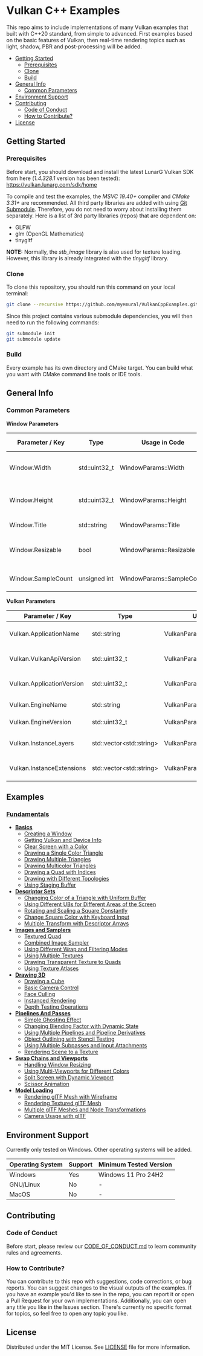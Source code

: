 # Vulkan C++ Examples

This repo aims to include implementations of many Vulkan examples that built with C++20 standard, from simple to advanced. First examples based on the basic features of Vulkan, then real-time rendering topics such as light, shadow, PBR and post-processing will be added.

- [Getting Started](#getting-started)
  - [Prerequisites](#prerequisites)
  - [Clone](#clone)
  - [Build](#build)
- [General Info](#general-info)
  - [Common Parameters](#common-parameters)
- [Environment Support](#environment-support)
- [Contributing](#contributing)
  - [Code of Conduct](#code-of-conduct)
  - [How to Contribute?](#how-to-contribute)
- [License](#license)

## Getting Started

### Prerequisites

Before start, you should download and install the latest LunarG Vulkan SDK from here (*1.4.328.1* version has been tested): https://vulkan.lunarg.com/sdk/home

To compile and test the examples, the *MSVC 19.40+* compiler and *CMake 3.31+* are recommended. All third party libraries are added with using [Git Submodule](https://git-scm.com/book/en/v2/Git-Tools-Submodules). Therefore, you do not need to worry about installing them separately. Here is a list of 3rd party libraries (repos) that are dependent on:
- GLFW
- glm (OpenGL Mathematics)
- tinygltf

**NOTE:** Normally, the *stb_image* library is also used for texture loading. However, this library is already integrated with the *tinygltf* library.

### Clone

To clone this repository, you should run this command on your local terminal:

~~~bash
git clone --recursive https://github.com/myemural/VulkanCppExamples.git
~~~

Since this project contains various submodule dependencies, you will then need to run the following commands:

~~~bash
git submodule init
git submodule update
~~~

### Build

Every example has its own directory and CMake target. You can build what you want with CMake command line tools or IDE tools.

## General Info

### Common Parameters

**Window Parameters**

| Parameter / Key    | Type          | Usage in Code             | Description                             | Default Value |
|--------------------|---------------|---------------------------|-----------------------------------------|---------------|
| Window.Width       | std::uint32_t | WindowParams::Width       | Initial width of the window (in pixel)  | 800           |
| Window.Height      | std::uint32_t | WindowParams::Height      | Initial height of the window (in pixel) | 600           |
| Window.Title       | std::string   | WindowParams::Title       | Title of the window                     |               |
| Window.Resizable   | bool          | WindowParams::Resizable   | Specifies window is resizable or not    | false         |
| Window.SampleCount | unsigned int  | WindowParams::SampleCount | Sample count of the window              | 1             |

**Vulkan Parameters**

| Parameter / Key           | Type                           | Usage in Code                    | Description                       | Default Value            |
|---------------------------|--------------------------------|----------------------------------|-----------------------------------|--------------------------|
| Vulkan.ApplicationName    | std::string                    | VulkanParams::ApplicationName    | Name of the Vulkan application    |                          |
| Vulkan.VulkanApiVersion   | std::uint32_t                  | VulkanParams::VulkanApiVersion   | Version of the Vulkan API         | VK_API_VERSION_1_0       |
| Vulkan.ApplicationVersion | std::uint32_t                  | VulkanParams::ApplicationVersion | Version of the Vulkan application | VK_MAKE_VERSION(1, 0, 0) |
| Vulkan.EngineName         | std::string                    | VulkanParams::EngineName         | Name of the engine                | "DefaultEngine"          |
| Vulkan.EngineVersion      | std::uint32_t                  | VulkanParams::EngineVersion      | Version of the engine             | VK_MAKE_VERSION(1, 0, 0) |
| Vulkan.InstanceLayers     | std::vector&lt;std::string&gt; | VulkanParams::InstanceLayers     | List of the instance layers       |                          |
| Vulkan.InstanceExtensions | std::vector&lt;std::string&gt; | VulkanParams::InstanceExtensions | List of the instance extensions   |                          |

## Examples

### [Fundamentals](/Examples/Fundamentals)

- **[Basics](/Examples/Fundamentals/Basics)**
  - [Creating a Window](/Examples/Fundamentals/Basics/CreatingWindow)
  - [Getting Vulkan and Device Info](/Examples/Fundamentals/Basics/GetDeviceInfo)
  - [Clear Screen with a Color](/Examples/Fundamentals/Basics/ClearScreenWithColor)
  - [Drawing a Single Color Triangle](/Examples/Fundamentals/Basics/DrawingSingleColorTriangle)
  - [Drawing Multiple Triangles](/Examples/Fundamentals/Basics/DrawingMultipleTriangles)
  - [Drawing Multicolor Triangles](/Examples/Fundamentals/Basics/DrawingMulticolorTriangles)
  - [Drawing a Quad with Indices](/Examples/Fundamentals/Basics/DrawingQuad)
  - [Drawing with Different Topologies](/Examples/Fundamentals/Basics/DrawingWithDifferentTopology)
  - [Using Staging Buffer](/Examples/Fundamentals/Basics/UsingStagingBuffer)
- **[Descriptor Sets](/Examples/Fundamentals/DescriptorSets)**
  - [Changing Color of a Triangle with Uniform Buffer](/Examples/Fundamentals/DescriptorSets/ChangingColorWithUB)
  - [Using Different UBs for Different Areas of the Screen](/Examples/Fundamentals/DescriptorSets/MultipleUniformBuffers)
  - [Rotating and Scaling a Square Constantly](/Examples/Fundamentals/DescriptorSets/Transformation2dWithUB)
  - [Change Square Color with Keyboard Input](/Examples/Fundamentals/DescriptorSets/BasicPushConstants)
  - [Multiple Transform with Descriptor Arrays](/Examples/Fundamentals/DescriptorSets/ArrayOfUB)
- **[Images and Samplers](/Examples/Fundamentals/ImagesAndSamplers)**
  - [Textured Quad](/Examples/Fundamentals/ImagesAndSamplers/TexturedQuad)
  - [Combined Image Sampler](/Examples/Fundamentals/ImagesAndSamplers/CombinedImageSampler)
  - [Using Different Wrap and Filtering Modes](/Examples/Fundamentals/ImagesAndSamplers/WrapAndFilteringModes)
  - [Using Multiple Textures](/Examples/Fundamentals/ImagesAndSamplers/UsingMultipleTextures)
  - [Drawing Transparent Texture to Quads](/Examples/Fundamentals/ImagesAndSamplers/SimpleBlending)
  - [Using Texture Atlases](/Examples/Fundamentals/ImagesAndSamplers/TextureAtlases)
- **[Drawing 3D](/Examples/Fundamentals/Drawing3D)**
  - [Drawing a Cube](/Examples/Fundamentals/Drawing3D/DrawingCube)
  - [Basic Camera Control](/Examples/Fundamentals/Drawing3D/BasicCameraControl)
  - [Face Culling](/Examples/Fundamentals/Drawing3D/FaceCulling)
  - [Instanced Rendering](/Examples/Fundamentals/Drawing3D/InstancedRendering)
  - [Depth Testing Operations](/Examples/Fundamentals/Drawing3D/DepthTestingOperations)
- **[Pipelines And Passes](/Examples/Fundamentals/PipelinesAndPasses)**
  - [Simple Ghosting Effect](/Examples/Fundamentals/PipelinesAndPasses/LoadStoreOps)
  - [Changing Blending Factor with Dynamic State](/Examples/Fundamentals/PipelinesAndPasses/DynamicStatePipelines)
  - [Using Multiple Pipelines and Pipeline Derivatives](/Examples/Fundamentals/PipelinesAndPasses/MultiplePipelines)
  - [Object Outlining with Stencil Testing](/Examples/Fundamentals/PipelinesAndPasses/BasicStencilTesting)
  - [Using Multiple Subpasses and Input Attachments](/Examples/Fundamentals/PipelinesAndPasses/MultipleSubpasses)
  - [Rendering Scene to a Texture](/Examples/Fundamentals/PipelinesAndPasses/OffscreenRendering)
- **[Swap Chains and Viewports](/Examples/Fundamentals/SwapChainsAndViewports)**
  - [Handling Window Resizing](/Examples/Fundamentals/SwapChainsAndViewports/SwapChainRecreation)
  - [Using Multi-Viewports for Different Colors](/Examples/Fundamentals/SwapChainsAndViewports/MultiViewport)
  - [Split Screen with Dynamic Viewport](/Examples/Fundamentals/SwapChainsAndViewports/DynamicViewport)
  - [Scissor Animation](/Examples/Fundamentals/SwapChainsAndViewports/ScissorAnimation)
- **[Model Loading](/Examples/Fundamentals/ModelLoading)**
  - [Rendering glTF Mesh with Wireframe](/Examples/Fundamentals/ModelLoading/GltfMeshWireframe)
  - [Rendering Textured glTF Mesh](/Examples/Fundamentals/ModelLoading/GltfMeshTextured)
  - [Multiple glTF Meshes and Node Transformations](/Examples/Fundamentals/ModelLoading/GltfMultipleMeshes)
  - [Camera Usage with glTF](/Examples/Fundamentals/ModelLoading/GltfCamera)

## Environment Support

Currently only tested on Windows. Other operating systems will be added.

| Operating System | Support | Minimum Tested Version |
|------------------|---------|------------------------|
| Windows          | Yes     | Windows 11 Pro 24H2    |
| GNU/Linux        | No      | -                      |
| MacOS            | No      | -                      |


## Contributing

### Code of Conduct

Before start, please review our [CODE_OF_CONDUCT.md](/CODE_OF_CONDUCT.md) to learn community rules and agreements.

### How to Contribute?

You can contribute to this repo with suggestions, code corrections, or bug reports. You can suggest changes to the visual outputs of the examples. If you have an example you'd like to see in the repo, you can report it or open a Pull Request for your own implementations. Additionally, you can open any title you like in the Issues section. There's currently no specific format for topics, so feel free to open any topic you like.

## License

Distributed under the MIT License. See [LICENSE](/LICENSE) file for more information.